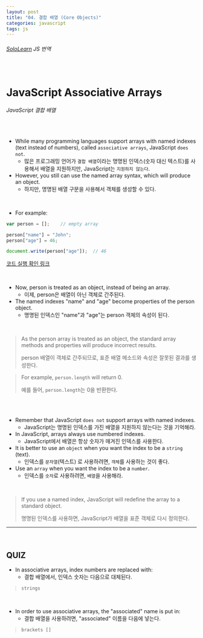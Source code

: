 ```yaml
---
layout: post
title: "04. 결합 배열 (Core Objects)"
categories: javascript
tags: js
---
```


###### [SoloLearn](https://www.sololearn.com) JS 번역

<br>

# JavaScript Associative Arrays

###### JavaScript 결합 배열

<br>

- While many programming languages support arrays with named indexes (text instead of numbers), called `associative arrays`, JavaScript `does not`.
  - 많은 프로그래밍 언어가 `결합 배열`이라는 명명된 인덱스(숫자 대신 텍스트)를 사용해서 배열을 지원하지만, JavaScript는 `지원하지 않는다`.
- However, you still can use the named array syntax, which will produce an object.
  - 하지만, 명명된 배열 구문을 사용해서 객체를 생성할 수 있다.

<br>

- For example:

```js
var person = [];	// empty array

person["name"] = "John";
person["age"] = 46;

document.write(person["age"]);	// 46
```

[코드 실행 확인 링크](https://code.sololearn.com/700/#js)

<br>

- Now, person is treated as an object, instead of being an array.
  - 이제, person은 배열이 아닌 객체로 간주된다.
- The named indexes "name" and "age" become properties of the person object.
  - 명명된 인덱스인 "name"과 "age"는 person 객체의 속성이 된다.

<br>

> As the person array is treated as an object, the standard array methods and properties will produce incorrect results.
>
> person 배열이 객체로 간주되므로, 표준 배열 메소드와 속성은 잘못된 결과를 생성한다.

> For example, `person.length` will return 0.
>
> 예를 들어, `person.length`는 0을 반환한다.

<br>

<br>

- Remember that JavaScript `does not` support arrays with named indexes.
  - JavaScript는 명명된 인덱스를 가진 배열을 지원하지 않는다는 것을 기억해라.
- In JavaScript, arrays always use numbered indexes.
  - JavaScript에서 배열은 항상 숫자가 매겨진 인덱스를 사용한다.
- It is better to use an `object` when you want the index to be a `string` (text).
  - 인덱스를 `문자열`(텍스트) 로 사용하려면, `객체`를 사용하는 것이 좋다.
- Use an `array` when you want the index to be a `number`.
  - 인덱스를 `숫자`로 사용하려면, `배열`을 사용해라.

<br>

> If you use a named index, JavaScript will redefine the array to a standard object.
>
> 명명된 인덱스를 사용하면, JavaScript가 배열을 표준 객체로 다시 정의한다.

------

<br>

## QUIZ

- In associative arrays, index numbers are replaced with:
  - 결합 배열에서, 인덱스 숫자는 다음으로 대체된다.

> `strings`

<br>

- In order to use associative arrays, the "associated" name is put in:
  - 결합 배열을 사용하려면, "associated" 이름을 다음에 넣는다.

> `brackets []`

<br>